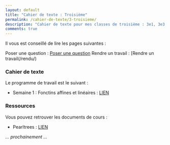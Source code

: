 ```yaml
---
layout: default
title: "Cahier de texte : Troisième"
permalink: /cahier-de-texte/3-troisieme/
description: "Cahier de texte pour mes classes de troisième : 3e1, 3e3 et 3e5"
comments: true
---
```



Il vous est conseillé de lire les pages suivantes : 

Poser une question : [Poser une question](/questions/)
Rendre un travail : [Rendre un travail(/rendu/)

### Cahier de texte

Le programme de travail est le suivant : 

* Semaine 1 : Fonctins affines et linéaires : [LIEN](https://www.holomoprphe.fr/posts/S1-3eme-16mars-22mars/)

### Ressources

Vous pouvez retrouver les documents de cours : 

* Pearltrees : [LIEN](https://www.pearltrees.com/private/id26791887?access=1784557f908.198cfcf.f72223a77d258bd9dbb4f2fd4aee96bd)

*... prochainement ...*
